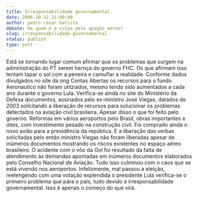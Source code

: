 ```yaml
---
title: Irresponsabilidade governamental.
date: 2006-10-31 21:00:00
author: pedro cesar batista
debate: De quem é a culpa pelo apagão aéreo?
slug: irresponsabilidade-governamental
status: publish 
type: post
---
```


Está se tornando lugar comum afirmar que os problemas que surgem na administração do PT serem hernça do governo FHC. Os que afirmam isso tentam tapar o sol com a peneira e camuflar a realidade.
Conforme dados divulgados no site da ong Contas Abertas os recursos para o fundo Aeronautico não foram utilziados, mesmo tendo sido aumentados a cada ano durante o governo Lula. Verifica-se ainda no site do Ministério da Defesa documentos, assinados pelo ex-ministro José Viegas, datados de 2003 solicitando a liberação de recursos para solucionar os problemas detectados na aviação civil brasileira.
Apesar disso o que foi feito pelo governo. Reformas em vários aeroportos pelo Brasil, obras importantes e úteis, com investimento pesado na construção civil. Foi comprado ainda o novo avião para a presidência da república. E a liberação das verbas solicitadas pelo então ministro Viegas não foram liberadas apesar de inúmeros documentos mostrando os riscos existentes no espaço aéreo brasileiro.
O acidente com o vôo da Gol foi resultado da falta de atendimento às demandas apontadas em inúmeros documentos elaborados pelo Conselho Nacional de Aviação. Tudo isso culminou com o cáos que se está vivendo nos aeroportos. Infelizmente, mal passou a eleição, reelengendo com uma votação explendida o presidente Lula verifica-se o primeiro problema que pára o país, tudo devido a irresponsabilidade governamental. Isso é apenas o começo do que virá.
